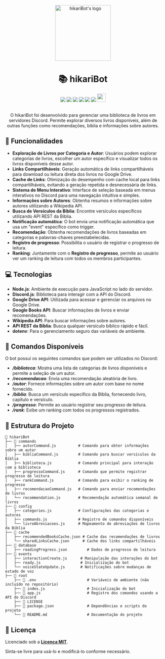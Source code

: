 <div align="center">

<img height="180" alt="hikariBot's logo" src="https://i.imgur.com/SwQu4DR.jpg">

# 📚 hikariBot 

<img src="https://img.shields.io/badge/JavaScript-323330?style=for-the-badge&logo=javascript&logoColor=F7DF1E">
<img src="https://img.shields.io/badge/Node.js-43853D?style=for-the-badge&logo=node.js&logoColor=white">
<img src="https://img.shields.io/badge/Discord-7289DA?style=for-the-badge&logo=discord&logoColor=white">
<img src="https://img.shields.io/badge/GIT-E44C30?style=for-the-badge&logo=git&logoColor=white">
<img src="https://img.shields.io/badge/Google%20Drive-4285F4?style=for-the-badge&logo=googledrive&logoColor=white">
<img src="https://img.shields.io/badge/Wikipedia-%23000000.svg?style=for-the-badge&logo=wikipedia&logoColor=white">
<img src="https://i.imgur.com/dQ9cEjM.png" height="27px">
</div>

<br>

<div align="center">

O hikariBot foi desenvolvido para gerenciar uma biblioteca de livros em servidores Discord. Permite explorar diversos livros disponíveis, além de outras funções como recomendações, bíblia e informações sobre autores.

</div>




## 🚀 Funcionalidades

- **Exploração de Livros por Categoria e Autor**: Usuários podem explorar categorias de livros, escolher um autor específico e visualizar todos os livros disponíveis desse autor.
- **Links Compartilháveis**: Geração automática de links compartilháveis para download ou leitura direta dos livros no Google Drive.
- **Cache de Links**: Otimização do desempenho com cache local para links compartilháveis, evitando a geração repetida e desnecessária de links.
- **Sistema de Menu Interativo**: Interface de seleção baseada em menus interativos no Discord para uma navegação intuitiva e simples.
- **Informações sobre Autores**: Obtenha resumos e informações sobre autores utilizando a Wikipedia API.
- **Busca de Versículos da Bíblia**: Encontre versículos específicos utilizando API REST da Bíblia.
- **Notificação automática**: O bot envia uma notificação automática que usa um "event" específico como trigger.
- **Recomendação**: Obtenha recomendações de livros baseadas em categorias e palavras-chaves preestabelecidas.
- **Registro de progresso**: Possibilita o usuário de registrar o progresso de leitura.
- **Ranking**: Juntamente com o **Registro de progresso**, permite ao usuário ver um ranking de leitura com todos os membros participantes.

## 💻 Tecnologias

- **Node.js**: Ambiente de execução para JavaScript no lado do servidor.
- **Discord.js**: Biblioteca para interagir com a API do Discord.
- **Google Drive API**: Utilizada para acessar e gerenciar os arquivos no Google Drive.
- **Google Books API**: Buscar informações de livros e enviar recomendações.
- **Wikipedia API**: Para buscar informações sobre autores.
- **API REST da Bíblia**: Busca qualquer versículo bíblico rápido e fácil.
- **dotenv**: Para o gerenciamento seguro das variáveis de ambiente.

## 📜 Comandos Disponíveis

O bot possui os seguintes comandos que podem ser utilizados no Discord:

- ***/biblioteca***: Mostra uma lista de categorias de livros disponíveis e permite a seleção de um autor.
- ***/recomendacao***: Envia uma recomendação aleatória de livro.
- ***/autor***: Fornece informações sobre um autor com base no nome fornecido.
- ***/biblia***: Busca um versículo específico da Bíblia, fornecendo livro, capítulo e versículo.
- ***/progresso***: Permite ao usuário registrar seu progresso de leitura.
- ***/rank***: Exibe um ranking com todos os progressos registrados.


## 📁 Estrutura do Projeto

```
📂 hikariBot
├── 📂 commands
│   ├── autorCommand.js          # Comando para obter informações sobre um autor
│   ├── bibliaCommand.js         # Comando para buscar versículos da Bíblia
│   ├── biblioteca.js            # Comando principal para interação com a biblioteca
│   ├── progressoCommand.js      # Comando que permite registrar progresso de leitura
│   ├── rankCommand.js           # Comando para exibir o ranking de progresso
│   ├── recomendacaoCommand.js   # Comando para enviar recomendações de livros
│   └── recommendation.js        # Recomendação automática semanal de livros
├── 📂 config
│   ├── categories.js            # Configurações das categorias e autores
│   ├── commands.js              # Registro de comandos disponíveis
│   └── livroAbreviacoes.js      # Mapeamento de abreviações de livros da Bíblia
├── 📂 cache
│   ├── recommendedBooksCache.json # Cache das recomendações de livros
│   └── sharedLinksCache.json      # Cache dos links compartilháveis
├── 📂 database
│   ├── readingProgress.json         # Dados de progresso de leitura  
├── 📂 events
│   ├── interactionCreate.js      # Manipulação das interações do bot
│   ├── ready.js                  # Inicialização do bot
│   └── voiceStateUpdate.js       # Notificações sobre mudanças de estado de voz
├── 📂 root
    ├── 📄 .env                       # Variáveis de ambiente (não incluído no repositório)
    ├── 📄 index.js                   # Inicialização do bot
    ├── 📄 app.js                     # Registro dos comandos usando a API do Discord
    ├── 📄 LICENSE
    ├── 📄 package.json               # Dependências e scripts do projeto
    └── 📄 README.md                  # Documentação do projeto

```

## 📝 Licença

 
Licenciado sob a **[Licença MIT](https://github.com/weszzy/hikariBot/blob/main/LICENSE)**. 

Sinta-se livre para usá-lo e modificá-lo conforme necessário.



